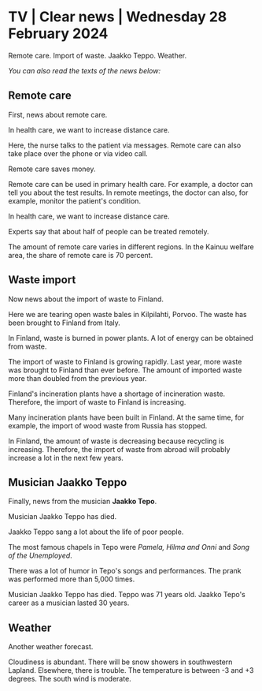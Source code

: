 # TV \| Clear news \| Wednesday 28 February 2024

Remote care. Import of waste. Jaakko Teppo. Weather.

*You can also read the texts of the news below:*

## Remote care

First, news about remote care.

In health care, we want to increase distance care.

Here, the nurse talks to the patient via messages. Remote care can also take place over the phone or via video call.

Remote care saves money.

Remote care can be used in primary health care. For example, a doctor can tell you about the test results. In remote meetings, the doctor can also, for example, monitor the patient's condition.

In health care, we want to increase distance care.

Experts say that about half of people can be treated remotely.

The amount of remote care varies in different regions. In the Kainuu welfare area, the share of remote care is 70 percent.

## Waste import

Now news about the import of waste to Finland.

Here we are tearing open waste bales in Kilpilahti, Porvoo. The waste has been brought to Finland from Italy.

In Finland, waste is burned in power plants. A lot of energy can be obtained from waste.

The import of waste to Finland is growing rapidly. Last year, more waste was brought to Finland than ever before. The amount of imported waste more than doubled from the previous year.

Finland's incineration plants have a shortage of incineration waste. Therefore, the import of waste to Finland is increasing.

Many incineration plants have been built in Finland. At the same time, for example, the import of wood waste from Russia has stopped.

In Finland, the amount of waste is decreasing because recycling is increasing. Therefore, the import of waste from abroad will probably increase a lot in the next few years.

## Musician Jaakko Teppo

Finally, news from the musician **Jaakko Tepo**.

Musician Jaakko Teppo has died.

Jaakko Teppo sang a lot about the life of poor people.

The most famous chapels in Tepo were *Pamela, Hilma and Onni* and *Song of the Unemployed*.

There was a lot of humor in Tepo's songs and performances. The prank was performed more than 5,000 times.

Musician Jaakko Teppo has died. Teppo was 71 years old. Jaakko Tepo's career as a musician lasted 30 years.

## Weather

Another weather forecast.

Cloudiness is abundant. There will be snow showers in southwestern Lapland. Elsewhere, there is trouble. The temperature is between -3 and +3 degrees. The south wind is moderate.


